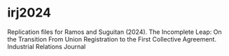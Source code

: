 # irj2024
Replication files for Ramos and Suguitan (2024). The Incomplete Leap: On the Transition From Union Registration to the First Collective Agreement. Industrial Relations Journal
